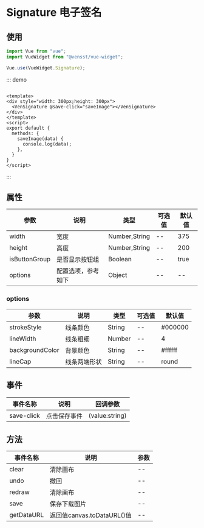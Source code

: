 # Signature 电子签名

## 使用

```js
import Vue from "vue";
import VueWidget from "@vensst/vue-widget";

Vue.use(VueWidget.Signature);
```

::: demo

  ```vue

<template>
  <div style="width: 300px;height: 300px">
    <VenSignature @save-click="saveImage"></VenSignature>
  </div>
</template>
<script>
  export default {
    methods: {
      saveImage(data) {
        console.log(data);
      },
    }
  }
</script>
  ```

:::

## 属性

| 参数            | 说明        | 类型            | 可选值 | 默认值  |
|---------------|-----------|---------------|-----|------|
| width         | 宽度        | Number,String | --  | 375  |
| height        | 高度        | Number,String | --  | 200  |
| isButtonGroup | 是否显示按钮组   | Boolean       | --  | true |
| options       | 配置选项，参考如下 | Object        | --  | --   |

### options

| 参数              | 说明     | 类型     | 可选值 | 默认值     |
|-----------------|--------|--------|-----|---------|
| strokeStyle     | 线条颜色   | String | --  | #000000 |
| lineWidth       | 线条粗细   | Number | --  | 4       |
| backgroundColor | 背景颜色   | String | --  | #ffffff |
| lineCap         | 线条两端形状 | String | --  | round   |

## 事件

| 事件名称       | 说明     | 回调参数           |
|------------|--------|----------------|
| save-click | 点击保存事件 | (value:string) |

## 方法

| 事件名称       | 说明                     | 参数 |
|------------|------------------------|----|
| clear      | 清除画布                   | -- |
| undo       | 撤回                     | -- |
| redraw     | 清除画布                   | -- |
| save       | 保存下载图片                 | -- |
| getDataURL | 返回值canvas.toDataURL()值 | -- |
